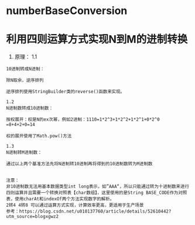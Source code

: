 # numberBaseConversion
# 利用四则运算方式实现N到M的进制转换

  1. 原理：
	1.1 
	
	10进制转成N进制：
	
	除N取余，逆序排列
	
	逆序排列使用StringBuilder类的reverse()函数来实现。
	
	1.2
	N进制数转成10进制数：
	
	按权展开：权是N的ex次幂，例如2进制：1110=1*2^3+1*2^2+1*2^1+0*2^0 =8+4+2+0=14
	
	权的展开使用了Math.pow()方法
	
	1.3
	N进制转M进制数：
	
	通过以上两个基准方法先将N进制转10进制再将得到的10进制数转为M进制数
	
	
	注意：
	非10进制数无法用基本数据类型int long表示，如”AAA“，所以只能通过转为十进制数来进行四则运算并且需要一个转换对照表【char数组】，这里使用的是String BASE_CODE作为对照表，使用charAt和indexOf两个方法实现数字的解析。
	2转4 4转8 可以通过运算方式实现，计算效率更高，更适用于生产场景
	参考：https://blog.csdn.net/u010137760/article/details/52610442?utm_source=blogxgwz2

